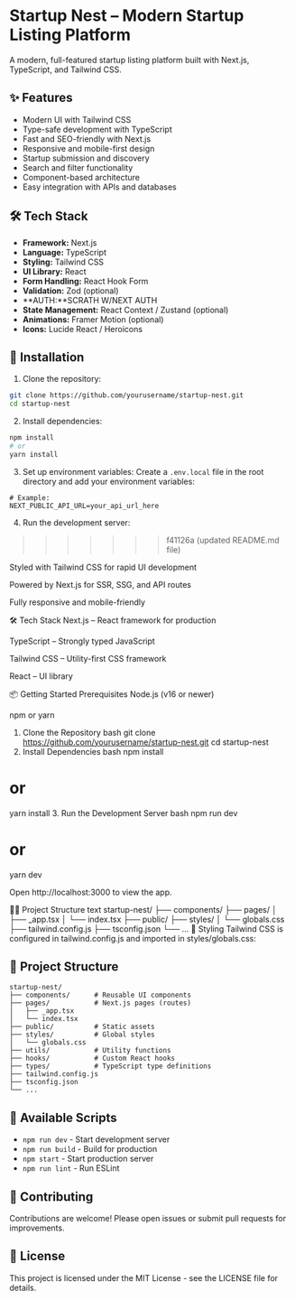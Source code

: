 # Startup Nest – Modern Startup Listing Platform

A modern, full-featured startup listing platform built with Next.js, TypeScript, and Tailwind CSS.

## ✨ Features

- Modern UI with Tailwind CSS
- Type-safe development with TypeScript
- Fast and SEO-friendly with Next.js
- Responsive and mobile-first design
- Startup submission and discovery
- Search and filter functionality
- Component-based architecture
- Easy integration with APIs and databases

## 🛠 Tech Stack

- **Framework:** Next.js
- **Language:** TypeScript
- **Styling:** Tailwind CSS
- **UI Library:** React
- **Form Handling:** React Hook Form
- **Validation:** Zod (optional)
- **AUTH:**SCRATH W/NEXT AUTH
- **State Management:** React Context / Zustand (optional)
- **Animations:** Framer Motion (optional)
- **Icons:** Lucide React / Heroicons

## 🚀 Installation

1. Clone the repository:

```bash
git clone https://github.com/yourusername/startup-nest.git
cd startup-nest
```

2. Install dependencies:

```bash
npm install
# or
yarn install
```

3. Set up environment variables:
   Create a `.env.local` file in the root directory and add your environment variables:

```env
# Example:
NEXT_PUBLIC_API_URL=your_api_url_here
```

4. Run the development server:
>>>>>>> f41126a (updated README.md file)

Styled with Tailwind CSS for rapid UI development

Powered by Next.js for SSR, SSG, and API routes

Fully responsive and mobile-friendly

🛠️ Tech Stack
Next.js – React framework for production

TypeScript – Strongly typed JavaScript

Tailwind CSS – Utility-first CSS framework

React – UI library

📦 Getting Started
Prerequisites
Node.js (v16 or newer)

npm or yarn

1. Clone the Repository
bash
git clone https://github.com/yourusername/startup-nest.git
cd startup-nest
2. Install Dependencies
bash
npm install
# or
yarn install
3. Run the Development Server
bash
npm run dev
# or
yarn dev

Open http://localhost:3000 to view the app.

🧑‍💻 Project Structure
text
startup-nest/
├── components/
├── pages/
│   ├── _app.tsx
│   └── index.tsx
├── public/
├── styles/
│   └── globals.css
├── tailwind.config.js
├── tsconfig.json
└── ...
🎨 Styling
Tailwind CSS is configured in tailwind.config.js and imported in styles/globals.css:


## 📁 Project Structure

```
startup-nest/
├── components/      # Reusable UI components
├── pages/           # Next.js pages (routes)
│   ├── _app.tsx
│   └── index.tsx
├── public/          # Static assets
├── styles/          # Global styles
│   └── globals.css
├── utils/           # Utility functions
├── hooks/           # Custom React hooks
├── types/           # TypeScript type definitions
├── tailwind.config.js
├── tsconfig.json
└── ...
```

## 📜 Available Scripts

- `npm run dev` - Start development server
- `npm run build` - Build for production
- `npm start` - Start production server
- `npm run lint` - Run ESLint

## 🤝 Contributing

Contributions are welcome! Please open issues or submit pull requests for improvements.

## 📝 License

This project is licensed under the MIT License - see the LICENSE file for details.



